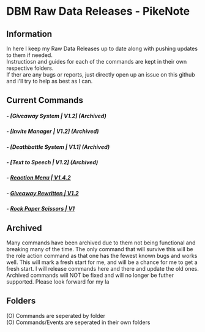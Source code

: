 # DBM Raw Data Releases - PikeNote

## Information
In here I keep my Raw Data Releases up to date along with pushing updates to them if needed.  
Instructiosn and guides for each of the commands are kept in their own respective folders.  
If ther are any bugs or reports, just directly open up an issue on this github and i'll try to help as best as I can.  

## Current Commands
  
#####  - [Giveaway System | V1.2] (Archived)  
#####  - [Invite Manager | V1.2] (Archived)  
#####  - [Deathbattle System | V1.1] (Archived)  
#####  - [Text to Speech | V1.2] (Archived)  
#####  - [Reaction Menu | V1.4.2](https://github.com/ItzPike/DBM-Rawdata-Releases/tree/master/Role%20Reaction%20Menu)
#####  - [Giveaway Rewritten | V1.2](https://github.com/ItzPike/DBM-Rawdata-Releases/tree/master/Giveaway%20Rewritten)
#####  - [Rock Paper Scissors | V1]()

## Archived
Many commands have been archived due to them not being functional and breaking many of the time.
The only command that will survive this will be the role action command as that one has the fewest known bugs and works well.
This will mark a fresh start for me, and will be a chance for me to get a fresh start.
I will release commands here and there and update the old ones.
Archived commands will NOT be fixed and will no longer be futher supported.
Please look forward for my la

## Folders
(O) Commands are seperated by folder  
(O) Commands/Events are seperated in their own folders  


